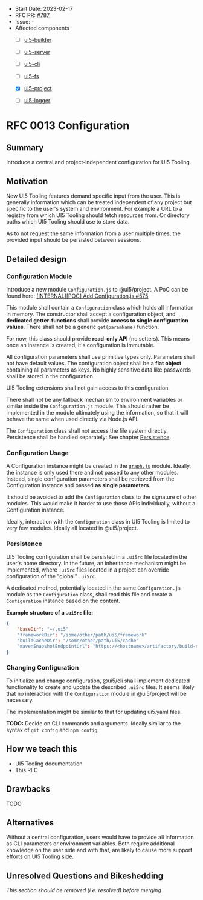 - Start Date: 2023-02-17
- RFC PR: [#787](https://github.com/SAP/ui5-tooling/pull/787)
- Issue: -
- Affected components <!-- Check affected components by writing an "X" into the brackets -->
    + [ ] [ui5-builder](https://github.com/SAP/ui5-builder)
    + [ ] [ui5-server](https://github.com/SAP/ui5-server)
    + [ ] [ui5-cli](https://github.com/SAP/ui5-cli)
    + [ ] [ui5-fs](https://github.com/SAP/ui5-fs)
    + [x] [ui5-project](https://github.com/SAP/ui5-project)
    + [ ] [ui5-logger](https://github.com/SAP/ui5-logger)


# RFC 0013 Configuration

## Summary

Introduce a central and project-independent configuration for UI5 Tooling.

## Motivation

New UI5 Tooling features demand specific input from the user. This is generally information which can be treated independent of any project but specific to the user's system and environment. For example a URL to a registry from which UI5 Tooling should fetch resources from. Or directory paths which UI5 Tooling should use to store data.

As to not request the same information from a user multiple times, the provided input should be persisted between sessions.

## Detailed design

### Configuration Module

Introduce a new module `Configuration.js` to @ui5/project. A PoC can be found here: [[INTERNAL][POC] Add Configuration.js #575](https://github.com/SAP/ui5-project/pull/575)

This module shall contain a `Configuration` class which holds all information in memory. The constructor shall accept a configuration object, and **dedicated getter-functions** shall provide **access to single configuration values**. There shall not be a generic `get(paramName)` function.

For now, this class should provide **read-only API** (no setters). This means once an instance is created, it's configuration is immutable.

All configuration parameters shall use primitive types only. Parameters shall not have default values. The configuration object shall be a **flat object** containing all parameters as keys. No highly sensitive data like passwords shall be stored in the configuration.

UI5 Tooling extensions shall not gain access to this configuration.

There shall not be any fallback mechanism to environment variables or similar inside the `Configuration.js` module. This should rather be implemented in the module ultimately using the information, so that it will behave the same when used directly via Node.js API.

The `Configuration` class shall not access the file system directly. Persistence shall be handled separately: See chapter [Persistence](#persistence).

### Configuration Usage

A Configuration instance might be created in the [`graph.js`](https://github.com/SAP/ui5-project/blob/1fd5f40a7f46c5883ef66e1926c854815093abe4/lib/graph/graph.js) module. Ideally, the instance is only used there and not passed to any other modules. Instead, single configuration parameters shall be retrieved from the Configuration instance and passed **as single parameters**.

It should be avoided to add the `Configuration` class to the signature of other modules. This would make it harder to use those APIs individually, without a Configuration instance.

Ideally, interaction with the `Configuration` class in UI5 Tooling is limited to very few modules. Ideally all located in @ui5/project.

### Persistence

UI5 Tooling configuration shall be persisted in a `.ui5rc` file located in the user's home directory. In the future, an inheritance mechanism might be implemented, where `.ui5rc` files located in a project can override configuration of the "global" `.ui5rc`.

A dedicated method, potentially located in the same `Configuration.js` module as the `Configuration` class, shall read this file and create a `Configuration` instance based on the content.

**Example structure of a `.ui5rc` file:**

```json
{
	"baseDir": "~/.ui5"
	"frameworkDir": "/some/other/path/ui5/framework"
	"buildCacheDir": "/some/other/path/ui5/cache"
	"mavenSnapshotEndpointUrl": "https://<hostname>/artifactory/build-snapshots/"
}
```

### Changing Configuration

To initialize and change configuration, @ui5/cli shall implement dedicated functionality to create and update the described `.ui5rc` files. It seems likely that no interaction with the `Configuration` module in @ui5/project will be necessary.

The implementation might be similar to that for updating ui5.yaml files.

**TODO:** Decide on CLI commands and arguments. Ideally similar to the syntax of `git config` and `npm config`.

## How we teach this

* UI5 Tooling documentation
* This RFC

## Drawbacks

<!-- Why should we not do this? Please consider the impact on teaching people to use the UI5 Tooling, on the integration of this feature with existing and planned features, on the impact of churn on existing users.

There are trade-offs to choosing any path, please attempt to identify them here. -->

TODO

## Alternatives

Without a central configuration, users would have to provide all information as CLI parameters or environment variables. Both require additional knowledge on the user side and with that, are likely to cause more support efforts on UI5 Tooling side.

## Unresolved Questions and Bikeshedding

*This section should be removed (i.e. resolved) before merging*

